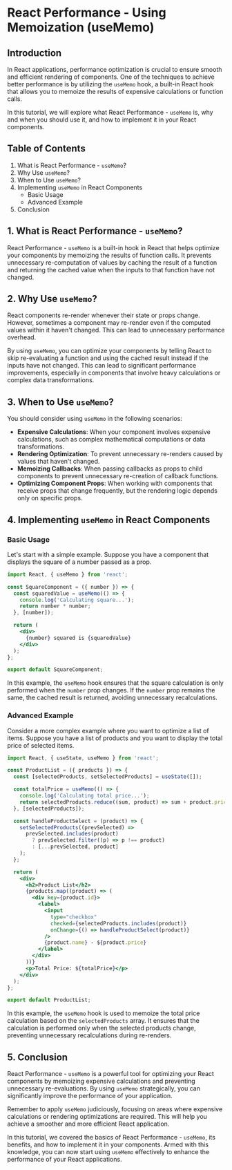 # React Performance - Using Memoization (useMemo)

## Introduction

In React applications, performance optimization is crucial to ensure smooth and efficient rendering of components. One of the techniques to achieve better performance is by utilizing the `useMemo` hook, a built-in React hook that allows you to memoize the results of expensive calculations or function calls.

In this tutorial, we will explore what React Performance - `useMemo` is, why and when you should use it, and how to implement it in your React components.

## Table of Contents

1. What is React Performance - `useMemo`?
2. Why Use `useMemo`?
3. When to Use `useMemo`?
4. Implementing `useMemo` in React Components
   - Basic Usage
   - Advanced Example
5. Conclusion

## 1. What is React Performance - `useMemo`?

React Performance - `useMemo` is a built-in hook in React that helps optimize your components by memoizing the results of function calls. It prevents unnecessary re-computation of values by caching the result of a function and returning the cached value when the inputs to that function have not changed.

## 2. Why Use `useMemo`?

React components re-render whenever their state or props change. However, sometimes a component may re-render even if the computed values within it haven't changed. This can lead to unnecessary performance overhead.

By using `useMemo`, you can optimize your components by telling React to skip re-evaluating a function and using the cached result instead if the inputs have not changed. This can lead to significant performance improvements, especially in components that involve heavy calculations or complex data transformations.

## 3. When to Use `useMemo`?

You should consider using `useMemo` in the following scenarios:

- **Expensive Calculations**: When your component involves expensive calculations, such as complex mathematical computations or data transformations.
- **Rendering Optimization**: To prevent unnecessary re-renders caused by values that haven't changed.
- **Memoizing Callbacks**: When passing callbacks as props to child components to prevent unnecessary re-creation of callback functions.
- **Optimizing Component Props**: When working with components that receive props that change frequently, but the rendering logic depends only on specific props.

## 4. Implementing `useMemo` in React Components

### Basic Usage

Let's start with a simple example. Suppose you have a component that displays the square of a number passed as a prop.

```jsx
import React, { useMemo } from 'react';

const SquareComponent = ({ number }) => {
  const squaredValue = useMemo(() => {
    console.log('Calculating square...');
    return number * number;
  }, [number]);

  return (
    <div>
      {number} squared is {squaredValue}
    </div>
  );
};

export default SquareComponent;
```

In this example, the `useMemo` hook ensures that the square calculation is only performed when the `number` prop changes. If the `number` prop remains the same, the cached result is returned, avoiding unnecessary recalculations.

### Advanced Example

Consider a more complex example where you want to optimize a list of items. Suppose you have a list of products and you want to display the total price of selected items.

```jsx
import React, { useState, useMemo } from 'react';

const ProductList = ({ products }) => {
  const [selectedProducts, setSelectedProducts] = useState([]);

  const totalPrice = useMemo(() => {
    console.log('Calculating total price...');
    return selectedProducts.reduce((sum, product) => sum + product.price, 0);
  }, [selectedProducts]);

  const handleProductSelect = (product) => {
    setSelectedProducts((prevSelected) =>
      prevSelected.includes(product)
        ? prevSelected.filter((p) => p !== product)
        : [...prevSelected, product]
    );
  };

  return (
    <div>
      <h2>Product List</h2>
      {products.map((product) => (
        <div key={product.id}>
          <label>
            <input
              type="checkbox"
              checked={selectedProducts.includes(product)}
              onChange={() => handleProductSelect(product)}
            />
            {product.name} - ${product.price}
          </label>
        </div>
      ))}
      <p>Total Price: ${totalPrice}</p>
    </div>
  );
};

export default ProductList;
```

In this example, the `useMemo` hook is used to memoize the total price calculation based on the `selectedProducts` array. It ensures that the calculation is performed only when the selected products change, preventing unnecessary recalculations during re-renders.

## 5. Conclusion

React Performance - `useMemo` is a powerful tool for optimizing your React components by memoizing expensive calculations and preventing unnecessary re-evaluations. By using `useMemo` strategically, you can significantly improve the performance of your application.

Remember to apply `useMemo` judiciously, focusing on areas where expensive calculations or rendering optimizations are required. This will help you achieve a smoother and more efficient React application.

In this tutorial, we covered the basics of React Performance - `useMemo`, its benefits, and how to implement it in your components. Armed with this knowledge, you can now start using `useMemo` effectively to enhance the performance of your React applications.